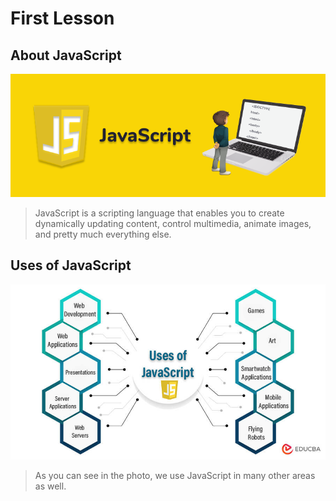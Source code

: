 # First Lesson

## About JavaScript
![](/img/jsslogo.webp)
>JavaScript is a scripting language that enables you to create dynamically updating content, control multimedia, animate images, and pretty much everything else.

## Uses of JavaScript

![](/img/Uses-of-JavaScript-1.jpg)

>As you can see in the photo, we use JavaScript in many other areas as well.
